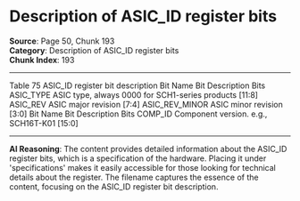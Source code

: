 # Description of ASIC_ID register bits

**Source**: Page 50, Chunk 193  
**Category**: Description of ASIC_ID register bits  
**Chunk Index**: 193

---

Table 75 ASIC_ID register bit description
Bit Name Bit Description Bits
ASIC_TYPE ASIC type, always 0000 for SCH1-series products [11:8]
ASIC_REV ASIC major revision [7:4]
ASIC_REV_MINOR ASIC minor revision [3:0]
Bit Name Bit Description Bits
COMP_ID Component version. e.g., SCH16T-K01 [15:0]

---

**AI Reasoning**: The content provides detailed information about the ASIC_ID register bits, which is a specification of the hardware. Placing it under 'specifications' makes it easily accessible for those looking for technical details about the register. The filename captures the essence of the content, focusing on the ASIC_ID register bit description.
